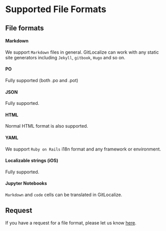 # Supported File Formats

## File formats

#### Markdown

We support `Markdown` files in general. GitLocalize can work with any static site generators including `Jekyll`, `gitbook`, `Hugo` and so on.

#### PO

Fully supported (both .po and .pot)

#### JSON

Fully supported.

#### HTML

Normal HTML format is also supported.

#### YAML

We support `Ruby on Rails` i18n format and any framework or environment.

#### Localizable strings (iOS)

Fully supported.

#### Jupyter Notebooks

`Markdown` and `code` cells can be translated in GitLocalize.

## Request

If you have a request for a file format, please let us know [here](https://gitlocalize.com/inquiries/new).
